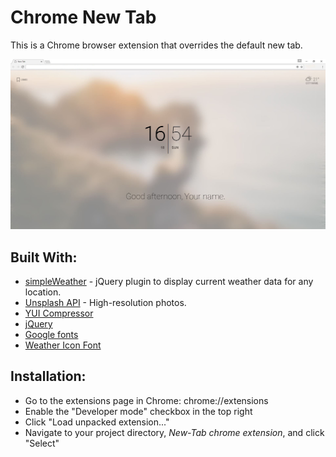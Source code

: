 # Chrome New Tab
  This is a Chrome browser extension that overrides the default new tab.
  
  ![alt text](https://github.com/JesperBry/New-Tab---chrome-extension/blob/Images/New-tab.jpg "")
  
 ## Built With:
  - [simpleWeather](http://simpleweatherjs.com/) - jQuery plugin to display current weather data for any location.
  - [Unsplash API](https://unsplash.com/developers) - High-resolution photos.
  - [YUI Compressor](http://yui.github.io/yuicompressor/)
  - [jQuery](https://jquery.com/)
  - [Google fonts](https://fonts.google.com/)
  - [Weather Icon Font](http://www.artill.de/weather-icon-font/)

## Installation:
  - Go to the extensions page in Chrome: chrome://extensions
  - Enable the "Developer mode" checkbox in the top right
  - Click "Load unpacked extension..."
  - Navigate to your project directory, *New-Tab chrome extension*, and click "Select"
